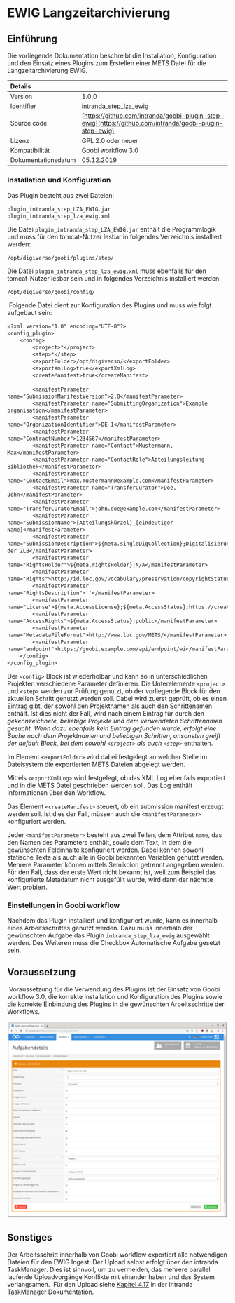 # EWIG Langzeitarchivierung

## Einführung

Die vorliegende Dokumentation beschreibt die Installation, Konfiguration und den Einsatz eines Plugins zum Erstellen einer METS Datei für die Langzeitarchivierung EWIG. ​

| Details |  |
| :--- | :--- |
| Version | 1.0.0 |
| Identifier | intranda\_step\_lza\_ewig |
| Source code | [https://github.com/intranda/goobi-plugin-step-ewig](https://github.com/intranda/goobi-plugin-step-ewig) |
| Lizenz | GPL 2.0 oder neuer |
| Kompatibilität | Goobi workflow 3.0 |
| Dokumentationsdatum | 05.12.2019 |

### Installation und Konfiguration

Das Plugin besteht aus zwei Dateien:

```markup
plugin_intranda_step_LZA_EWIG.jar
plugin_intranda_step_lza_ewig.xml
```

Die Datei `plugin_intranda_step_LZA_EWIG.jar` enthält die Programmlogik und muss für den tomcat-Nutzer lesbar in folgendes Verzeichnis installiert werden:

```markup
/opt/digiverso/goobi/plugins/step/
```

Die Datei `plugin_intranda_step_lza_ewig.xml` muss ebenfalls für den tomcat-Nutzer lesbar sein und in folgendes Verzeichnis installiert werden:

```markup
/opt/digiverso/goobi/config/
```

​ Folgende Datei dient zur Konfiguration des Plugins und muss wie folgt aufgebaut sein: ​

```markup
<?xml version="1.0" encoding="UTF-8"?>
<config_plugin>
    <config>
        <project>*</project>
        <step>*</step>
        <exportFolder>/opt/digiverso/</exportFolder>
        <exportXmlLog>true</exportXmlLog>
        <createManifest>true</createManifest>

        <manifestParameter
name="SubmissionManifestVersion">2.0</manifestParameter>
        <manifestParameter name="SubmittingOrganization">Example
organisation</manifestParameter>
        <manifestParameter
name="OrganizationIdentifier">DE-1</manifestParameter>
        <manifestParameter name="ContractNumber">1234567</manifestParameter>
        <manifestParameter name="Contact">Mustermann,
Max</manifestParameter>
        <manifestParameter name="ContactRole">Abteilungsleitung
Bibliothek</manifestParameter>
        <manifestParameter
name="ContactEmail">max.mustermann@example.com</manifestParameter>
        <manifestParameter name="TransferCurator">Doe,
John</manifestParameter>
        <manifestParameter
name="TransferCuratorEmail">john.doe@example.com</manifestParameter>
        <manifestParameter
name="SubmissionName">[Abteilungskürzel]_[eindeutiger
Name]</manifestParameter>
        <manifestParameter
name="SubmissionDescription">${meta.singleDigCollection};Digitalisierungsprojekt
der ZLB</manifestParameter>
        <manifestParameter
name="RightsHolder">${meta.rightsHolder};N/A</manifestParameter>
        <manifestParameter
name="Rights">http://id.loc.gov/vocabulary/preservation/copyrightStatus/pub</manifestParameter>
        <manifestParameter name="RightsDescription">''</manifestParameter>
        <manifestParameter
name="License">${meta.AccessLicense};${meta.AccessStatus};https://creativecommons.org/publicdomain/mark/1.0/</manifestParameter>
        <manifestParameter
name="AccessRights">${meta.AccessStatus};public</manifestParameter>
        <manifestParameter
name="MetadataFileFormat">http://www.loc.gov/METS/</manifestParameter>
        <manifestParameter
name="endpoint">https://goobi.example.com/api/endpoint/wi</manifestParameter>
    </config>
</config_plugin>
```

Der `<config>` Block ist wiederholbar und kann so in unterschiedlichen Projekten verschiedene Parameter definieren. Die Unterelemente `<project>` und `<step>` werden zur Prüfung genutzt, ob der vorliegende Block für den aktuellen Schritt genutzt werden soll. Dabei wird zuerst geprüft, ob es einen Eintrag gibt, der sowohl den Projektnamen als auch den Schrittenamen enthält. Ist dies nicht der Fall, wird nach einem Eintrag für durch den _gekennzeichnete, beliebige Projekte und dem verwendeten Schrittenamen gesucht. Wenn dazu ebenfalls kein Eintrag gefunden wurde, erfolgt eine Suche nach dem Projektnamen und beliebigen Schritten, ansonsten greift der default Block, bei dem sowohl `<project>` als auch `<step>`_ enthalten.

Im Element `<exportFolder>` wird dabei festgelegt an welcher Stelle im Dateisystem die exportierten METS Dateien abgelegt werden.

Mittels `<exportXmlLog>` wird festgelegt, ob das XML Log ebenfalls exportiert und in die METS Datei geschrieben werden soll. Das Log enthält Informationen über den Workflow.

Das Element `<createManifest>` steuert, ob ein submission manifest erzeugt werden soll. Ist dies der Fall, müssen auch die `<manifestParameter>` konfiguriert werden.

Jeder `<manifestParameter>` besteht aus zwei Teilen, dem Attribut `name`, das den Namen des Parameters enthält, sowie dem Text, in dem die gewünschten Feldinhalte konfiguriert werden. Dabei können sowohl statische Texte als auch alle in Goobi bekannten Variablen genutzt werden. Mehrere Parameter können mittels Semikolon getrennt angegeben werden. Für den Fall, dass der erste Wert nicht bekannt ist, weil zum Beispiel das konfigurierte Metadatum nicht ausgefüllt wurde, wird dann der nächste Wert probiert.

### Einstellungen in Goobi workflow

Nachdem das Plugin installiert und konfiguriert wurde, kann es innerhalb eines Arbeitsschrittes genutzt werden. Dazu muss innerhalb der gewünschten Aufgabe das Plugin `intranda_step_lza_ewig` ausgewählt werden. Des Weiteren muss die Checkbox Automatische Aufgabe gesetzt sein.

## ​Voraussetzung

​ Voraussetzung für die Verwendung des Plugins ist der Einsatz von Goobi workflow 3.0, die korrekte Installation und Konfiguration des Plugins sowie die korrekte Einbindung des Plugins in die gewünschten Arbeitsschritte der Workflows. ​ ​

![](../.gitbook/assets/intranda_step_lza_ewig.png)

## Sonstiges

Der Arbeitsschritt innerhalb von Goobi workflow exportiert alle notwendigen Dateien für den EWIG Ingest. Der Upload selbst erfolgt über den intranda TaskManager. Dies ist sinnvoll, um zu vermeiden, das mehrere parallel laufende Uploadvorgänge Konflikte mit einander haben und das System verlangsamen. ​ Für den Upload siehe [Kapitel 4.17](https://docs.intranda.com/intranda-taskmanager-de/4/4.17-upload-von-dateien-in-das-ewig-langzeitarchiv) in der intranda TaskManager Dokumentation.
